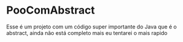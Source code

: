 # PooComAbstract
Esse é um projeto com um código super importante do Java que é o abstract, ainda não está completo mais eu tentarei o mais rapido 
